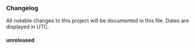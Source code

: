 ### Changelog

All notable changes to this project will be documented in this file. Dates are displayed in UTC.

#### unreleased
